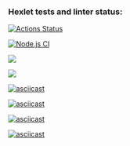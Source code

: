 ### Hexlet tests and linter status:
[![Actions Status](https://github.com/shakshin-01/frontend-project-lvl2/workflows/hexlet-check/badge.svg)](https://github.com/shakshin-01/frontend-project-lvl2/actions)

[![Node.js CI](https://github.com/shakshin-01/frontend-project-lvl2/actions/workflows/node.js.yml/badge.svg)](https://github.com/shakshin-01/frontend-project-lvl2/actions/workflows/node.js.yml)

<a href="https://codeclimate.com/github/shakshin-01/frontend-project-lvl2/maintainability"><img src="https://api.codeclimate.com/v1/badges/3e7e71e9c9f0437a7310/maintainability" /></a>

<a href="https://codeclimate.com/github/shakshin-01/frontend-project-lvl2/test_coverage"><img src="https://api.codeclimate.com/v1/badges/3e7e71e9c9f0437a7310/test_coverage" /></a>

[![asciicast](https://asciinema.org/a/3Mi3w8tNYLcXgWLKidWO8Uj45.svg)](https://asciinema.org/a/3Mi3w8tNYLcXgWLKidWO8Uj45)

[![asciicast](https://asciinema.org/a/4Xjc07JZKN1ps2ttzWWUWdMeX.svg)](https://asciinema.org/a/4Xjc07JZKN1ps2ttzWWUWdMeX)

[![asciicast](https://asciinema.org/a/ViT3hwBfrNTlPksAaZrdIAoXc.svg)](https://asciinema.org/a/ViT3hwBfrNTlPksAaZrdIAoXc)

[![asciicast](https://asciinema.org/a/mELQxcEXc9B45yI9IDcQrSdL9.svg)](https://asciinema.org/a/mELQxcEXc9B45yI9IDcQrSdL9)